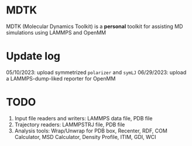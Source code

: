 # MDTK
MDTK (Molecular Dynamics Toolkit) is a **personal** toolkit for assisting MD simulations using LAMMPS and OpenMM

# Update log
05/10/2023: upload symmetrized `polarizer` and `symLJ`
06/29/2023: upload a LAMMPS-dump-liked reporter for OpenMM

# TODO
1. Input file readers and writers: LAMMPS data file, PDB file
2. Trajectory readers: LAMMPSTRJ file, PDB file
3. Analysis tools: Wrap/Unwrap for PDB box, Recenter, RDF, COM Calculator, MSD Calculator, Density Profile, ITIM, GDI, WCI
